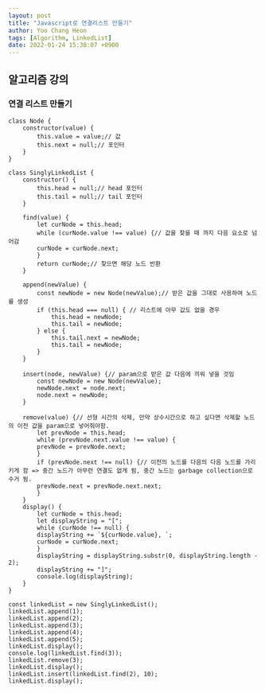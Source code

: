 ```yaml
---
layout: post
title: "Javascript로 연결리스트 만들기"
author: Yoo Chang Heon
tags: [Algorithm, LinkedList]
date: 2022-01-24 15:38:07 +0900
---
```


## 알고리즘 강의

### 연결 리스트 만들기

    class Node {
        constructor(value) {
            this.value = value;// 값
            this.next = null;// 포인터
        }
    }

    class SinglyLinkedList {
        constructor() {
            this.head = null;// head 포인터
            this.tail = null;// tail 포인터
        }

        find(value) {
            let curNode = this.head;
            while (curNode.value !== value) {// 값을 찾을 때 까지 다음 요소로 넘어감
            curNode = curNode.next;
            }
            return curNode;// 찾으면 해당 노드 반환
        }

        append(newValue) {
            const newNode = new Node(newValue);// 받은 값을 그대로 사용하여 노드를 생성
            if (this.head === null) { // 리스트에 아무 값도 없을 경우
                this.head = newNode;
                this.tail = newNode;
            } else {
                this.tail.next = newNode;
                this.tail = newNode;
            }
        }

        insert(node, newValue) {// param으로 받은 값 다음에 끼워 넣을 것임
            const newNode = new Node(newValue);
            newNode.next = node.next;
            node.next = newNode;
        }

        remove(value) {// 선형 시간의 삭제, 만약 상수시간으로 하고 싶다면 삭제할 노드의 이전 값을 param으로 넣어줘야함.
            let prevNode = this.head;
            while (prevNode.next.value !== value) {
            prevNode = prevNode.next;
            }
            if (prevNode.next !== null) {// 이전의 노드를 다음의 다음 노드를 가리키게 함 => 중간 노드가 아무런 연결도 없게 됨, 중간 노드는 garbage collection으로 수거 됨.
            prevNode.next = prevNode.next.next;
            }
        }
        display() {
            let curNode = this.head;
            let displayString = "[";
            while (curNode !== null) {
            displayString += `${curNode.value}, `;
            curNode = curNode.next;
            }
            displayString = displayString.substr(0, displayString.length - 2);
            displayString += "]";
            console.log(displayString);
        }
    }

    const linkedList = new SinglyLinkedList();
    linkedList.append(1);
    linkedList.append(2);
    linkedList.append(3);
    linkedList.append(4);
    linkedList.append(5);
    linkedList.display();
    console.log(linkedList.find(3));
    linkedList.remove(3);
    linkedList.display();
    linkedList.insert(linkedList.find(2), 10);
    linkedList.display();
